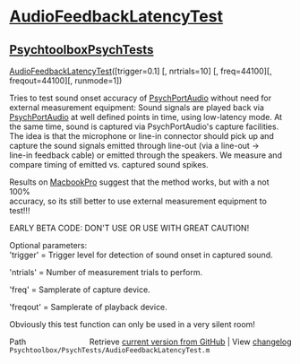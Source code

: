 # [AudioFeedbackLatencyTest](AudioFeedbackLatencyTest)
## [Psychtoolbox](Psychtoolbox)[PsychTests](PsychTests)

[AudioFeedbackLatencyTest](AudioFeedbackLatencyTest)([trigger=0.1] [, nrtrials=10] [, freq=44100][, freqout=44100][, runmode=1])  
  
Tries to test sound onset accuracy of [PsychPortAudio](PsychPortAudio) without need for  
external measurement equipment: Sound signals are played back via  
[PsychPortAudio](PsychPortAudio) at well defined points in time, using low-latency mode. At  
the same time, sound is captured via PsychPortAudio's capture facilities.  
The idea is that the microphone or line-in connector should pick up and  
capture the sound signals emitted through line-out (via a line-out -\>  
line-in feedback cable) or emitted through the speakers. We measure and  
compare timing of emitted vs. captured sound spikes.  
  
Results on [MacbookPro](MacbookPro) suggest that the method works, but with a not 100%  
accuracy, so its still better to use external measurement equipment to  
test!!!  
  
EARLY BETA CODE: DON'T USE OR USE WITH GREAT CAUTION!  
  
Optional parameters:  
'trigger' = Trigger level for detection of sound onset in captured sound.  
  
'ntrials' = Number of measurement trials to perform.  
  
'freq' = Samplerate of capture device.  
  
'freqout' = Samplerate of playback device.  
  
Obviously this test function can only be used in a very silent room!  
  




<div class="code_header" style="text-align:right;">
  <span style="float:left;">Path&nbsp;&nbsp;</span> <span class="counter">Retrieve <a href=
  "https://raw.github.com/Psychtoolbox-3/Psychtoolbox-3/beta/Psychtoolbox/PsychTests/AudioFeedbackLatencyTest.m">current version from GitHub</a> | View <a href=
  "https://github.com/Psychtoolbox-3/Psychtoolbox-3/commits/beta/Psychtoolbox/PsychTests/AudioFeedbackLatencyTest.m">changelog</a></span>
</div>
<div class="code">
  <code>Psychtoolbox/PsychTests/AudioFeedbackLatencyTest.m</code>
</div>

